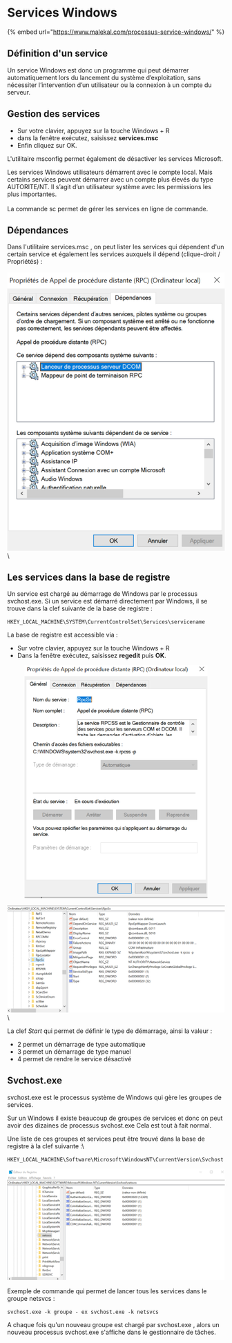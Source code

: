 # Services Windows

{% embed url="https://www.malekal.com/processus-service-windows/" %}

## Définition d'un service

Un service Windows est donc un programme qui peut démarrer automatiquement lors du lancement du système d’exploitation, sans nécessiter l’intervention d’un utilisateur ou la connexion à un compte du serveur.

## Gestion des services

* Sur votre clavier, appuyez sur la touche Windows + R
* dans la fenêtre exécutez, saisissez **services.msc**
* Enfin cliquez sur OK.

L'utilitaire msconfig permet également de désactiver les services Microsoft.

&#x20;Les services Windows utilisateurs démarrent avec le compte local. Mais certains services peuvent démarrer avec un compte plus élevés du type AUTORITE/NT. Il s’agit d’un utilisateur système avec les permissions les plus importantes.\
\
La commande sc permet de gérer les services en ligne de commande.

## Dépendances

Dans l'utilitaire services.msc , on peut lister les services qui dépendent d'un certain service et également les services auxquels il dépend (clique-droit / Propriétés) :\
\
![](<.gitbook/assets/image (1).png>)\


## Les services dans la base de registre

Un service est chargé au démarrage de Windows par le processus svchost.exe. Si un service est démarré directement par Windows, il se trouve dans la clef suivante de la base de registre :

```
HKEY_LOCAL_MACHINE\SYSTEM\CurrentControlSet\Services\servicename
```

La base de registre est accessible via :

* Sur votre clavier, appuyez sur la touche Windows  + R
* Dans la fenêtre exécutez, saisissez **regedit** puis **OK**.

<figure><img src=".gitbook/assets/image (3).png" alt=""><figcaption></figcaption></figure>

![](<.gitbook/assets/image (2).png>)\


La clef _Start_ qui permet de définir le type de démarrage, ainsi la valeur :

* 2 permet un démarrage de type automatique
* 3 permet un démarrage de type manuel
* 4 permet de rendre le service désactivé

## Svchost.exe

svchost.exe est le processus système de Windows qui gère les groupes de services.

Sur un Windows il existe beaucoup de groupes de services et donc on peut avoir des dizaines de processus svchost.exe Cela est tout à fait normal.

Une liste de ces groupes et services peut être trouvé dans la base de registre à la clef suivante :\


```
HKEY_LOCAL_MACHINE\Software\Microsoft\WindowsNT\CurrentVersion\Svchost
```

![](<.gitbook/assets/image (4).png>)

Exemple de commande qui permet de lancer tous les services dans le groupe netsvcs :

```
svchost.exe -k groupe - ex svchost.exe -k netsvcs
```

A chaque fois qu'un nouveau groupe est chargé par svchost.exe , alors un nouveau processus svchost.exe s'affiche dans le gestionnaire de tâches.

